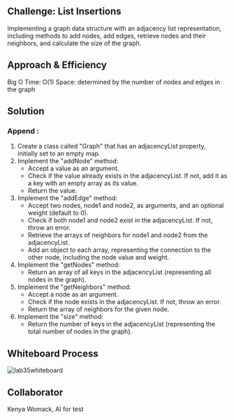 ## Challenge: List Insertions
Implementing a graph data structure with an adjacency list representation, including methods to add nodes, add edges, retrieve nodes and their neighbors, and calculate the size of the graph.

## Approach & Efficiency
Big O
Time: O(1)
Space: determined by the number of nodes and edges in the graph

## Solution
### Append :
1. Create a class called "Graph" that has an adjacencyList property, initially set to an empty map.
2. Implement the "addNode" method:
    * Accept a value as an argument.
    * Check if the value already exists in the adjacencyList. If not, add it as a key with an empty array as its value.
    * Return the value.
3. Implement the "addEdge" method:
    * Accept two nodes, node1 and node2, as arguments, and an optional weight (default to 0).
    * Check if both node1 and node2 exist in the adjacencyList. If not, throw an error.
    * Retrieve the arrays of neighbors for node1 and node2 from the adjacencyList.
    * Add an object to each array, representing the connection to the other node, including the node value and weight.
4. Implement the "getNodes" method:
    * Return an array of all keys in the adjacencyList (representing all nodes in the graph).
5. Implement the "getNeighbors" method:
    * Accept a node as an argument.
    * Check if the node exists in the adjacencyList. If not, throw an error.
    * Return the array of neighbors for the given node.
6. Implement the "size" method:
    * Return the number of keys in the adjacencyList (representing the total number of nodes in the graph).

## Whiteboard Process
![lab35whiteboard](graph-whiteboard35.png)

## Collaborator
Kenya Womack, AI for test

